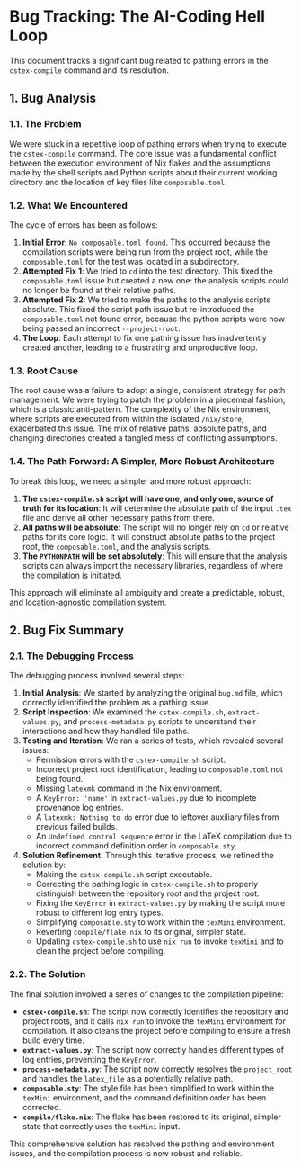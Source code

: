 # Bug Tracking: The AI-Coding Hell Loop

This document tracks a significant bug related to pathing errors in the `cstex-compile` command and its resolution.

## 1. Bug Analysis

### 1.1. The Problem

We were stuck in a repetitive loop of pathing errors when trying to execute the `cstex-compile` command. The core issue was a fundamental conflict between the execution environment of Nix flakes and the assumptions made by the shell scripts and Python scripts about their current working directory and the location of key files like `composable.toml`.

### 1.2. What We Encountered

The cycle of errors has been as follows:

1.  **Initial Error**: `No composable.toml found`. This occurred because the compilation scripts were being run from the project root, while the `composable.toml` for the test was located in a subdirectory.
2.  **Attempted Fix 1**: We tried to `cd` into the test directory. This fixed the `composable.toml` issue but created a new one: the analysis scripts could no longer be found at their relative paths.
3.  **Attempted Fix 2**: We tried to make the paths to the analysis scripts absolute. This fixed the script path issue but re-introduced the `composable.toml` not found error, because the python scripts were now being passed an incorrect `--project-root`.
4.  **The Loop**: Each attempt to fix one pathing issue has inadvertently created another, leading to a frustrating and unproductive loop.

### 1.3. Root Cause

The root cause was a failure to adopt a single, consistent strategy for path management. We were trying to patch the problem in a piecemeal fashion, which is a classic anti-pattern. The complexity of the Nix environment, where scripts are executed from within the isolated `/nix/store`, exacerbated this issue. The mix of relative paths, absolute paths, and changing directories created a tangled mess of conflicting assumptions.

### 1.4. The Path Forward: A Simpler, More Robust Architecture

To break this loop, we need a simpler and more robust approach:

1.  **The `cstex-compile.sh` script will have one, and only one, source of truth for its location**: It will determine the absolute path of the input `.tex` file and derive all other necessary paths from there.
2.  **All paths will be absolute**: The script will no longer rely on `cd` or relative paths for its core logic. It will construct absolute paths to the project root, the `composable.toml`, and the analysis scripts.
3.  **The `PYTHONPATH` will be set absolutely**: This will ensure that the analysis scripts can always import the necessary libraries, regardless of where the compilation is initiated.

This approach will eliminate all ambiguity and create a predictable, robust, and location-agnostic compilation system.

## 2. Bug Fix Summary

### 2.1. The Debugging Process

The debugging process involved several steps:

1.  **Initial Analysis**: We started by analyzing the original `bug.md` file, which correctly identified the problem as a pathing issue.
2.  **Script Inspection**: We examined the `cstex-compile.sh`, `extract-values.py`, and `process-metadata.py` scripts to understand their interactions and how they handled file paths.
3.  **Testing and Iteration**: We ran a series of tests, which revealed several issues:
    *   Permission errors with the `cstex-compile.sh` script.
    *   Incorrect project root identification, leading to `composable.toml` not being found.
    *   Missing `latexmk` command in the Nix environment.
    *   A `KeyError: 'name'` in `extract-values.py` due to incomplete provenance log entries.
    *   A `latexmk: Nothing to do` error due to leftover auxiliary files from previous failed builds.
    *   An `Undefined control sequence` error in the LaTeX compilation due to incorrect command definition order in `composable.sty`.
4.  **Solution Refinement**: Through this iterative process, we refined the solution by:
    *   Making the `cstex-compile.sh` script executable.
    *   Correcting the pathing logic in `cstex-compile.sh` to properly distinguish between the repository root and the project root.
    *   Fixing the `KeyError` in `extract-values.py` by making the script more robust to different log entry types.
    *   Simplifying `composable.sty` to work within the `texMini` environment.
    *   Reverting `compile/flake.nix` to its original, simpler state.
    *   Updating `cstex-compile.sh` to use `nix run` to invoke `texMini` and to clean the project before compiling.

### 2.2. The Solution

The final solution involved a series of changes to the compilation pipeline:

*   **`cstex-compile.sh`**: The script now correctly identifies the repository and project roots, and it calls `nix run` to invoke the `texMini` environment for compilation. It also cleans the project before compiling to ensure a fresh build every time.
*   **`extract-values.py`**: The script now correctly handles different types of log entries, preventing the `KeyError`.
*   **`process-metadata.py`**: The script now correctly resolves the `project_root` and handles the `latex_file` as a potentially relative path.
*   **`composable.sty`**: The style file has been simplified to work within the `texMini` environment, and the command definition order has been corrected.
*   **`compile/flake.nix`**: The flake has been restored to its original, simpler state that correctly uses the `texMini` input.

This comprehensive solution has resolved the pathing and environment issues, and the compilation process is now robust and reliable.